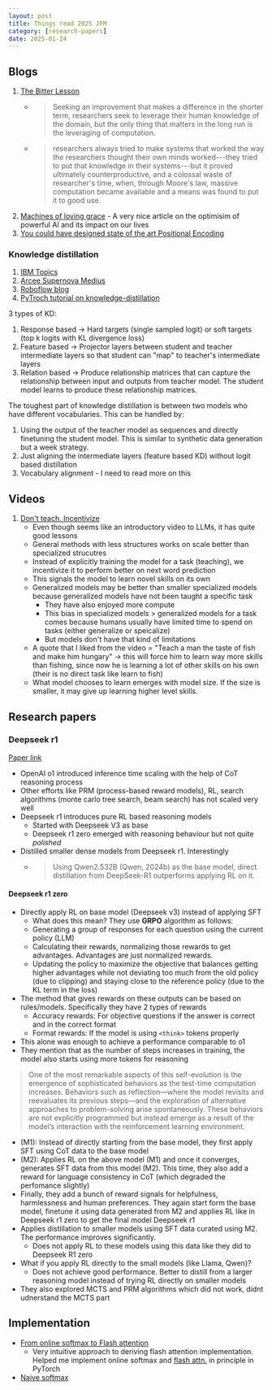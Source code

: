 ```yaml
---
layout: post
title: Things read 2025 JFM
category: [research-papers]
date: 2025-01-24
---
```


<!-- markdownlint-disable MD007 -->

## Blogs

1. [The Bitter Lesson](http://www.incompleteideas.net/IncIdeas/BitterLesson.html)
    - > Seeking an improvement that makes a difference in the shorter term, researchers seek to leverage their human knowledge of the domain, but the only thing that matters in the long run is the leveraging of computation.
    - > researchers always tried to make systems that worked the way the researchers thought their own minds worked---they tried to put that knowledge in their systems---but it proved ultimately counterproductive, and a colossal waste of researcher's time, when, through Moore's law, massive computation became available and a means was found to put it to good use.
2. [Machines of loving grace](https://darioamodei.com/machines-of-loving-grace) - A very nice article on the optimisim of powerful AI and its impact on our lives
3. [You could have designed state of the art Positional Encoding](https://fleetwood.dev/posts/you-could-have-designed-SOTA-positional-encoding)

### Knowledge distillation

1. [IBM Topics](https://www.ibm.com/think/topics/knowledge-distillation)
2. [Arcee Supernova Medius](https://www.arcee.ai/blog/introducing-arcee-supernova-medius-a-14b-model-that-rivals-a-70b-2)
3. [Roboflow blog](https://blog.roboflow.com/what-is-knowledge-distillation/)
4. [PyTroch tutorial on knowledge-distillation](https://pytorch.org/tutorials/beginner/knowledge_distillation_tutorial.html)

3 types of KD:

1. Response based -> Hard targets (single sampled logit) or soft targets (top k logits with KL divergence loss)
2. Feature based -> Projector layers between student and teacher intermediate layers so that student can "map" to teacher's intermediate layers
3. Relation based -> Produce relationship matrices that can capture the relationship between input and outputs from teacher model. The student model learns to produce these relationship matrices.

The toughest part of knowledge distillation is between two models who have different vocabularies. This can be handled by:

1. Using the output of the teacher model as sequences and directly finetuning the student model. This is similar to synthetic data generation but a week strategy.
2. Just aligning the intermediate layers (feature based KD) without logit based distillation
3. Vocabulary alignment - I need to read more on this

## Videos

1. [Don't teach. Incentivize](https://www.youtube.com/watch?app=desktop&v=kYWUEV_e2ss&feature=youtu.be)
    - Even though seems like an introductory video to LLMs, it has quite good lessons
    - General methods with less structures works on scale better than specialized strucutres
    - Instead of explicitly training the model for a task (teaching), we incentivize it to perform better on next word prediction
    - This signals the model to learn novel skills on its own
    - Generalized models may be better than smaller specialized models because generalized models have not been taught a specific task
        - They have also enjoyed more compute
        - This bias in specialized models > generalized models for a task comes because humans usually have limited time to spend on tasks (either generalize or speicalize)
        - But models don't have that kind of limitations
    - A quote that I liked from the video = "Teach a man the taste of fish and make him hungary" -> this will force him to learn way more skills than fishing, since now he is learning a lot of other skills on his own (their is no direct task like learn to fish)
    - What model chooses to learn emerges with model size. If the size is smaller, it may give up learning higher level skills.

## Research papers

### Deepseek r1

[Paper link](https://github.com/deepseek-ai/DeepSeek-R1/blob/main/DeepSeek_R1.pdf)

- OpenAI o1 introduced inference time scaling with the help of CoT reasoning process
- Other efforts like PRM (process-based reward models), RL, search algorithms (monte carlo tree search, beam search) has not scaled very well
- Deepseek r1 introduces pure RL based reasoning models
    - Started with Deepseek V3 as base
    - Deepseek r1 zero emerged with reasoning behaviour but not quite *polished*
- Distilled smaller dense models from Deepseek r1. Interestingly
    - > Using Qwen2.532B (Qwen, 2024b) as the base model, direct distillation from DeepSeek-R1 outperforms applying RL on it.

#### Deepseek r1 zero

- Directly apply RL on base model (Deepseek v3) instead of applying SFT
    - What does this mean? They use **GRPO** algorithm as follows:
    - Generating a group of responses for each question using the current policy (LLM)
    - Calculating their rewards, normalizing those rewards to get advantages. Advantages are just normalized rewards.
    - Updating the policy to maximize the objective that balances getting higher advantages while not deviating too much from the old policy (due to clipping) and staying close to the reference policy (due to the KL term in the loss)
- The method that gives rewards on these outputs can be based on rules/models. Specifically they have 2 types of rewards
    - Accuracy rewards: For objective questions if the answer is correct and in the correct format
    - Format rewards: If the model is using `<think>` tokens properly
- This alone was enough to achieve a performance comparable to o1
- They mention that as the number of steps increases in training, the model also starts using more tokens for reasoning

> One of the most remarkable aspects of this self-evolution is the emergence of sophisticated behaviors as the test-time computation increases. Behaviors such as reflection—where the model revisits and reevaluates its previous steps—and the exploration of alternative approaches to problem-solving arise spontaneously. These behaviors are not explicitly programmed but instead emerge as a result of the model’s interaction with the reinforcement learning environment.

- (M1): Instead of directly starting from the base model, they first apply SFT using CoT data to the base model
- (M2): Applies RL on the above model (M1) and once it converges, generates SFT data from this model (M2). This time, they also add a reward for language consistency in CoT (which degraded the perfomance slightly)
- Finally, they add a bunch of reward signals for helpfulness, harmlessness and human preferences. They again start form the base model, finetune it using data generated from M2 and applies RL like in Deepseek r1 zero to get the final model Deepseek r1
- Applies distillation to smaller models using SFT data curated using M2. The performance improves significantly.
    - Does not apply RL to these models using this data like they did to Deepseek R1 zero
- What if you apply RL directly to the small models (like Llama, Qwen)?
    - Does not achieve good performance. Better to distill from a larger reasoning model instead of trying RL directly on smaller models
- They also explored MCTS and PRM algorithms which did not work, didnt udnerstand the MCTS part

## Implementation

- [From online softmax to Flash attention](https://courses.cs.washington.edu/courses/cse599m/23sp/notes/flashattn.pdf)
    - Very intuitive approach to deriving flash attention implementation. Helped me implement online softmax and [flash attn.](https://github.com/romitjain/learning-gpu-programming/blob/master/torch/flash_attn.py) in principle in PyTorch
- [Naive softmax](https://github.com)
